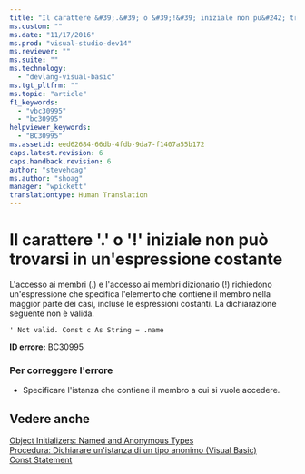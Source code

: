 ```yaml
---
title: "Il carattere &#39;.&#39; o &#39;!&#39; iniziale non pu&#242; trovarsi in un&#39;espressione costante | Microsoft Docs"
ms.custom: ""
ms.date: "11/17/2016"
ms.prod: "visual-studio-dev14"
ms.reviewer: ""
ms.suite: ""
ms.technology: 
  - "devlang-visual-basic"
ms.tgt_pltfrm: ""
ms.topic: "article"
f1_keywords: 
  - "vbc30995"
  - "bc30995"
helpviewer_keywords: 
  - "BC30995"
ms.assetid: eed62684-66db-4fdb-9da7-f1407a55b172
caps.latest.revision: 6
caps.handback.revision: 6
author: "stevehoag"
ms.author: "shoag"
manager: "wpickett"
translationtype: Human Translation
---
```

# Il carattere &#39;.&#39; o &#39;!&#39; iniziale non pu&#242; trovarsi in un&#39;espressione costante
L'accesso ai membri \(.\) e l'accesso ai membri dizionario \(\!\) richiedono un'espressione che specifica l'elemento che contiene il membro nella maggior parte dei casi, incluse le espressioni costanti. La dichiarazione seguente non è valida.  
  
```  
' Not valid. Const c As String = .name  
```  
  
 **ID errore:** BC30995  
  
### Per correggere l'errore  
  
-   Specificare l'istanza che contiene il membro a cui si vuole accedere.  
  
## Vedere anche  
 [Object Initializers: Named and Anonymous Types](../../visual-basic/programming-guide/language-features/objects-and-classes/object-initializers-named-and-anonymous-types.md)   
 [Procedura: Dichiarare un'istanza di un tipo anonimo \(Visual Basic\)](http://msdn.microsoft.com/it-it/119f616c-9bcd-4731-ac00-4285be5959f7)   
 [Const Statement](../../visual-basic/language-reference/statements/const-statement.md)